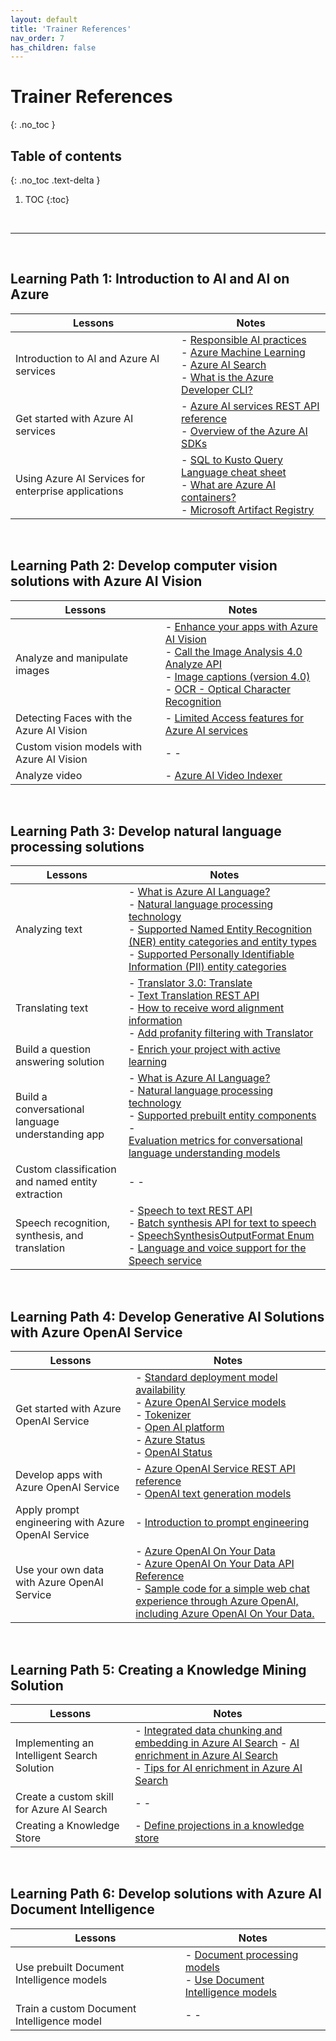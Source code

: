```yaml
---
layout: default
title: 'Trainer References'
nav_order: 7
has_children: false
---
```


# Trainer References
{: .no_toc }


## Table of contents
{: .no_toc .text-delta }

1. TOC
{:toc}

<br/>

---

<br/>

## Learning Path 1: Introduction to AI and AI on Azure


| Lessons | Notes |
| --- | --- |
| Introduction to AI and Azure AI services            | - [Responsible AI practices](https://www.microsoft.com/ai/responsible-ai) <br> - [Azure Machine Learning](https://azure.microsoft.com/en-us/products/machine-learning/) <br> - [Azure AI Search](https://azure.microsoft.com/en-us/products/ai-services/ai-search/) <br> - [What is the Azure Developer CLI?](https://learn.microsoft.com/en-us/azure/developer/azure-developer-cli/overview) |
| Get started with Azure AI services                  | - [Azure AI services REST API reference](https://learn.microsoft.com/en-us/azure/ai-services/reference/rest-api-resources) <br>- [Overview of the Azure AI SDKs](https://learn.microsoft.com/en-us/azure/ai-studio/how-to/develop/sdk-overview) | 
| Using Azure AI Services for enterprise applications | - [SQL to Kusto Query Language cheat sheet](https://learn.microsoft.com/en-us/kusto/query/sql-cheat-sheet?view=microsoft-fabric) <br> - [What are Azure AI containers?](https://learn.microsoft.com/en-us/azure/ai-services/cognitive-services-container-support) <br> - [Microsoft Artifact Registry](https://mcr.microsoft.com/en-us/) |



<br/>

## Learning Path 2: Develop computer vision solutions with Azure AI Vision

| Lessons | Notes |
| --- | --- |
| Analyze and manipulate images             | - [Enhance your apps with Azure AI Vision](https://azure.microsoft.com/en-us/products/ai-services/ai-vision) <br> - [Call the Image Analysis 4.0 Analyze API](https://learn.microsoft.com/en-us/azure/ai-services/computer-vision/how-to/call-analyze-image-40) <br> - [Image captions (version 4.0)](https://learn.microsoft.com/en-us/azure/ai-services/computer-vision/quickstarts-sdk/image-analysis-client-library-40) <br> - [OCR - Optical Character Recognition](https://learn.microsoft.com/en-us/azure/ai-services/computer-vision/overview-ocr) | 
| Detecting Faces with the Azure AI Vision  | - [Limited Access features for Azure AI services](https://learn.microsoft.com/en-us/azure/ai-services/cognitive-services-limited-access) |
| Custom vision models with Azure AI Vision | - - |
| Analyze video                             | - [Azure AI Video Indexer](https://vi.microsoft.com/en-US) |



<br/>

## Learning Path 3: Develop natural language processing solutions

| Lessons | Notes |
| --- | --- |
| Analyzing text                                    | - [What is Azure AI Language?](https://learn.microsoft.com/en-us/azure/ai-services/language-service/overview) <br> - [Natural language processing technology](https://learn.microsoft.com/en-us/azure/architecture/data-guide/technology-choices/natural-language-processing) <br> -  [Supported Named Entity Recognition (NER) entity categories and entity types](https://learn.microsoft.com/en-us/azure/ai-services/language-service/named-entity-recognition/concepts/named-entity-categories) <br> - [Supported Personally Identifiable Information (PII) entity categories](https://learn.microsoft.com/en-us/azure/ai-services/language-service/personally-identifiable-information/concepts/entity-categories)  |
| Translating text                                  | - [Translator 3.0: Translate](https://learn.microsoft.com/azure/ai-services/translator/reference/v3-0-translate) <br> - [Text Translation REST API](https://learn.microsoft.com/en-us/azure/ai-services/translator/reference/rest-api-guide) <br> - [How to receive word alignment information](https://learn.microsoft.com/azure/ai-services/translator/word-alignment) <br> - [Add profanity filtering with Translator](https://learn.microsoft.com/azure/ai-services/translator/profanity-filtering) |
| Build a question answering solution               | - [Enrich your project with active learning](https://learn.microsoft.com/en-us/azure/ai-services/language-service/question-answering/tutorials/active-learning) |
| Build a conversational language understanding app | - [What is Azure AI Language?](https://learn.microsoft.com/en-us/azure/ai-services/language-service/overview) <br> - [Natural language processing technology](https://learn.microsoft.com/en-us/azure/architecture/data-guide/technology-choices/natural-language-processing) <br> - [Supported prebuilt entity components](https://learn.microsoft.com/en-us/azure/ai-services/language-service/conversational-language-understanding/prebuilt-component-reference) - <br> [Evaluation metrics for conversational language understanding models](https://learn.microsoft.com/en-us/azure/ai-services/language-service/conversational-language-understanding/concepts/evaluation-metrics) |
| Custom classification and named entity extraction | - - |
| Speech recognition, synthesis, and translation    | - [Speech to text REST API](https://learn.microsoft.com/en-us/azure/ai-services/speech-service/rest-speech-to-text) <br> - [Batch synthesis API for text to speech](https://learn.microsoft.com/en-us/azure/ai-services/speech-service/batch-synthesis) <br> - [SpeechSynthesisOutputFormat Enum](https://learn.microsoft.com/en-us/dotnet/api/microsoft.cognitiveservices.speech.speechsynthesisoutputformat) <br> - [Language and voice support for the Speech service](https://learn.microsoft.com/en-us/azure/ai-services/speech-service/language-support) |



<br/>


## Learning Path 4: Develop Generative AI Solutions with Azure OpenAI Service


| Lessons | Notes |
| --- | --- |
| Get started with Azure OpenAI Service                  | - [Standard deployment model availability](https://learn.microsoft.com/en-us/azure/ai-services/openai/concepts/models#standard-deployment-model-availability) <br> - [Azure OpenAI Service models](https://learn.microsoft.com/en-us/azure/ai-services/openai/concepts/models) <br> - [Tokenizer](https://platform.openai.com/tokenizer) <br> - [Open AI platform](https://platform.openai.com) <br> - [Azure Status](https://azure.status.microsoft/en-us/status) <br> - [OpenAI Status](https://status.openai.com/)  |
| Develop apps with Azure OpenAI Service                 | - [Azure OpenAI Service REST API reference](https://learn.microsoft.com/en-us/azure/ai-services/openai/reference) <br> - [OpenAI text generation models](https://platform.openai.com/docs/guides/text-generation)  |
| Apply prompt engineering with Azure OpenAI Service     | - [Introduction to prompt engineering](https://learn.microsoft.com/en-us/azure/ai-services/openai/concepts/prompt-engineering) |
| Use your own data with Azure OpenAI Service            | - [Azure OpenAI On Your Data](https://learn.microsoft.com/en-us/azure/ai-services/openai/concepts/use-your-data) <br> - [Azure OpenAI On Your Data API Reference](https://learn.microsoft.com/en-us/azure/ai-services/openai/references/on-your-data) <br> - [Sample code for a simple web chat experience through Azure OpenAI, including Azure OpenAI On Your Data.](https://github.com/microsoft/sample-app-aoai-chatGPT) |




<br/>

## Learning Path 5: Creating a Knowledge Mining Solution


| Lessons | Notes |
| --- | --- |
| Implementing an Intelligent Search Solution   | - [Integrated data chunking and embedding in Azure AI Search](https://learn.microsoft.com/en-us/azure/search/vector-search-integrated-vectorization) - [AI enrichment in Azure AI Search](https://learn.microsoft.com/en-us/azure/search/cognitive-search-concept-intro) <br> - [Tips for AI enrichment in Azure AI Search](https://learn.microsoft.com/en-us/azure/search/cognitive-search-concept-troubleshooting) |
| Create a custom skill for Azure AI Search     | - - |
| Creating a Knowledge Store                    | - [Define projections in a knowledge store](https://learn.microsoft.com/en-us/azure/search/knowledge-store-projections-examples)  |




<br/>

## Learning Path 6: Develop solutions with Azure AI Document Intelligence

| Lessons | Notes |
| --- | --- |
| Use prebuilt Document Intelligence models     | - [Document processing models](https://learn.microsoft.com/en-us/azure/ai-services/document-intelligence/concept-model-overview) <br> - [Use Document Intelligence models](https://learn.microsoft.com/en-us/azure/ai-services/document-intelligence/how-to-guides/use-sdk-rest-api) |
| Train a custom Document Intelligence model    | - - |




<br/>

